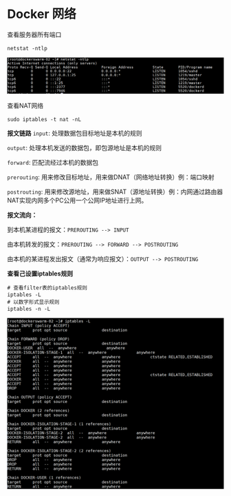 # Docker 网络

查看服务器所有端口
```shell
netstat -ntlp
```
![Alt text](assets/DockerNetwork/image-1.png)

查看NAT网络
```shell
sudo iptables -t nat -nL
```
**报文链路**
`input`: 处理数据包目标地址是本机的规则

`output`: 处理本机发送的数据包，即包源地址是本机的规则

`forward`: 匹配流经过本机的数据包

`prerouting`: 用来修改目标地址，用来做DNAT（网络地址转换）例：端口映射

`postrouting`: 用来修改源地址，用来做SNAT（源地址转换）例：内网通过路由器NAT实现内网多个PC公用一个公网IP地址进行上网。

**报文流向：**

到本机某进程的报文：`PREROUTING --> INPUT`

由本机转发的报文：`PREROUTING --> FORWARD --> POSTROUTING`

由本机的某进程发出报文（通常为响应报文）：`OUTPUT --> POSTROUTING`


**查看己设置iptables规则**
```shell
# 查看filter表的iptables规则
iptables -L
# 以数字形式显示规则
iptables -n -L
```
![Alt text](assets/DockerNetwork/image.png)